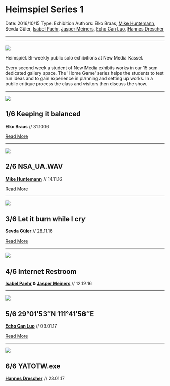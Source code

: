 # Heimspiel Series 1

Date: 2016/10/15
Type: Exhibition
Authors: Elko Braas, [Mike Huntemann](http://mikehuntemann.de/), Sevda Güler, [Isabel Paehr](http://www.isabelpaehr.com), [Jasper Meiners](http://www.jaspermeiners.com), [Echo Can Luo](https://vimeo.com/user8116607), [Hannes Drescher](https://www.twitter.com/_krisekrise_)

---
---

![](heimspiel.png)

Heimspiel. Bi-weekly public solo exhibitions at New Media Kassel.

Every second week a student of New Media exhibits works in our 15 sqm
dedicated gallery space. The 'Home Game' series helps the students to
test run ideas and to gain experience in planning and setting up works.
In a public critique process the class and visitors then discuss the show.

---

![](elko.jpg)

## 1/6 Keeping it balanced

**Elko Braas** // 31.10.16

[Read More](/heimspiel-elko-braas-keeping-it-balanced)

---
![](mike.jpg)

## 2/6 NSA_UA.WAV
**[Mike Huntemann](http://mikehuntemann.de/)** // 14.11.16

[Read More](/heimspiel-mike-huntemann-nsa_ua-wav)

---

![](sevda.jpg)

## 3/6 Let it burn while I cry
**Sevda Güler** // 28.11.16

[Read More](/heimspiel-sevda-gueler-let-it-burn-while-i-cry)

---

![](jisi.jpg)

## 4/6 Internet Restroom
**[Isabel Paehr](http://www.isabelpaehr.com) & [Jasper Meiners](http://www.jaspermeiners.com)** // 12.12.16

---

![](echo.jpg)

## 5/6 29°01′53″N 111°41′56″E
**[Echo Can Luo](https://vimeo.com/user8116607)** // 09.01.17

[Read More](/heimspiel-echo-can-luo-29-01-53-n-111-41-56-e)

---

![](hannes.jpg)

## 6/6 YATOTW.exe
**[Hannes Drescher](https://www.twitter.com/_krisekrise_)** // 23.01.17

<!--[Read More](/heimspiel-hannes-drescher-yatotw-exe)-->
